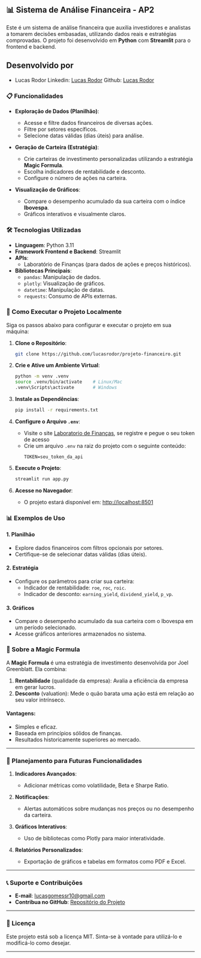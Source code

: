## 📊 Sistema de Análise Financeira - AP2
Este é um sistema de análise financeira que auxilia investidores e analistas a tomarem decisões embasadas, utilizando dados reais e estratégias comprovadas. O projeto foi desenvolvido em **Python** com **Streamlit** para o frontend e backend. 


## Desenvolvido por

- Lucas Rodor
    Linkedin: [Lucas Rodor](https://www.linkedin.com/in/lucasrodor/)
    Github: [Lucas Rodor](https://github.com/lucasrodor)



### 📋 Funcionalidades
- **Exploração de Dados (Planilhão)**:
  - Acesse e filtre dados financeiros de diversas ações.
  - Filtre por setores específicos.
  - Selecione datas válidas (dias úteis) para análise.

- **Geração de Carteira (Estratégia)**:
  - Crie carteiras de investimento personalizadas utilizando a estratégia **Magic Formula**.
  - Escolha indicadores de rentabilidade e desconto.
  - Configure o número de ações na carteira.

- **Visualização de Gráficos**:
  - Compare o desempenho acumulado da sua carteira com o índice **Ibovespa**.
  - Gráficos interativos e visualmente claros.


### 🛠️ Tecnologias Utilizadas
- **Linguagem**: Python 3.11
- **Framework Frontend e Backend**: Streamlit
- **APIs**:
  - Laboratório de Finanças (para dados de ações e preços históricos).
- **Bibliotecas Principais**:
  - `pandas`: Manipulação de dados.
  - `plotly`: Visualização de gráficos.
  - `datetime`: Manipulação de datas.
  - `requests`: Consumo de APIs externas.

### 🚀 Como Executar o Projeto Localmente
Siga os passos abaixo para configurar e executar o projeto em sua máquina:

1. **Clone o Repositório**:
   ```bash
   git clone https://github.com/lucasrodor/projeto-financeiro.git
   ```

2. **Crie e Ative um Ambiente Virtual**:
   ```bash
   python -m venv .venv
   source .venv/bin/activate    # Linux/Mac
   .venv\Scripts\activate       # Windows
   ```

3. **Instale as Dependências**:
   ```bash
   pip install -r requirements.txt
   ```

4. **Configure o Arquivo `.env`**:
   - Visite o site [Laboratorio de Finanças](https://laboratoriodefinancas.com/), se registre e pegue o seu token de acesso
   - Crie um arquivo `.env` na raiz do projeto com o seguinte conteúdo:
     ```
     TOKEN=seu_token_da_api
     ```

5. **Execute o Projeto**:
   ```cmd
   streamlit run app.py
   ```

6. **Acesse no Navegador**:
   - O projeto estará disponível em: [http://localhost:8501](http://localhost:8501)


### 📊 Exemplos de Uso

#### 1. Planilhão
- Explore dados financeiros com filtros opcionais por setores.
- Certifique-se de selecionar datas válidas (dias úteis).

#### 2. Estratégia
- Configure os parâmetros para criar sua carteira:
  - Indicador de rentabilidade: `roe`, `roc`, `roic`.
  - Indicador de desconto: `earning_yield`, `dividend_yield`, `p_vp`.

#### 3. Gráficos
- Compare o desempenho acumulado da sua carteira com o Ibovespa em um período selecionado.
- Acesse gráficos anteriores armazenados no sistema.


### 📘 Sobre a Magic Formula
A **Magic Formula** é uma estratégia de investimento desenvolvida por Joel Greenblatt. Ela combina:
1. **Rentabilidade** (qualidade da empresa): Avalia a eficiência da empresa em gerar lucros.
2. **Desconto** (valuation): Mede o quão barata uma ação está em relação ao seu valor intrínseco.

#### **Vantagens:**
- Simples e eficaz.
- Baseada em princípios sólidos de finanças.
- Resultados historicamente superiores ao mercado.

---

### **📂 Planejamento para Futuras Funcionalidades**
1. **Indicadores Avançados**:
   - Adicionar métricas como volatilidade, Beta e Sharpe Ratio.

2. **Notificações**:
   - Alertas automáticos sobre mudanças nos preços ou no desempenho da carteira.

3. **Gráficos Interativos**:
   - Uso de bibliotecas como Plotly para maior interatividade.

4. **Relatórios Personalizados**:
   - Exportação de gráficos e tabelas em formatos como PDF e Excel.

---

### **📞 Suporte e Contribuições**
- **E-mail**: lucasgomessr10@gmail.com
- **Contribua no GitHub**: [Repositório do Projeto](https://github.com/lucasrodor/ap2_lucasrodor.git)

---

### **📄 Licença**
Este projeto está sob a licença MIT. Sinta-se à vontade para utilizá-lo e modificá-lo como desejar. 

---
